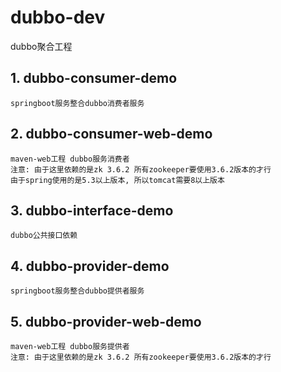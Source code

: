 # dubbo-dev 
dubbo聚合工程

## 1. dubbo-consumer-demo
    springboot服务整合dubbo消费者服务
## 2. dubbo-consumer-web-demo 
    maven-web工程 dubbo服务消费者
    注意: 由于这里依赖的是zk 3.6.2 所有zookeeper要使用3.6.2版本的才行
    由于spring使用的是5.3以上版本, 所以tomcat需要8以上版本
## 3. dubbo-interface-demo 
    dubbo公共接口依赖
## 4. dubbo-provider-demo
    springboot服务整合dubbo提供者服务
## 5. dubbo-provider-web-demo 
    maven-web工程 dubbo服务提供者
    注意: 由于这里依赖的是zk 3.6.2 所有zookeeper要使用3.6.2版本的才行
